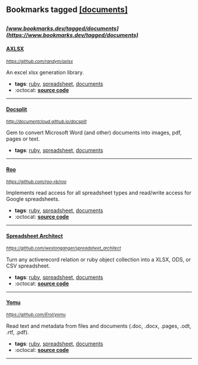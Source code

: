 ## Bookmarks tagged [[documents]](https://www.bookmarks.dev/search?q=[documents])

_<sup><sup>[www.bookmarks.dev/tagged/documents](https://www.bookmarks.dev/tagged/documents)</sup></sup>_
---
#### [AXLSX](https://github.com/randym/axlsx)
_<sup>https://github.com/randym/axlsx</sup>_

An excel xlsx generation library.
* **tags**: [ruby](../tagged/ruby.md), [spreadsheet](../tagged/spreadsheet.md), [documents](../tagged/documents.md)
* :octocat: **[source code](https://github.com/randym/axlsx)**
---
#### [Docsplit](http://documentcloud.github.io/docsplit)
_<sup>http://documentcloud.github.io/docsplit</sup>_

Gem to convert Microsoft Word (and other) documents into images, pdf, pages or text.
* **tags**: [ruby](../tagged/ruby.md), [spreadsheet](../tagged/spreadsheet.md), [documents](../tagged/documents.md)
---
#### [Roo](https://github.com/roo-rb/roo)
_<sup>https://github.com/roo-rb/roo</sup>_

Implements read access for all spreadsheet types and read/write access for Google spreadsheets.
* **tags**: [ruby](../tagged/ruby.md), [spreadsheet](../tagged/spreadsheet.md), [documents](../tagged/documents.md)
* :octocat: **[source code](https://github.com/roo-rb/roo)**
---
#### [Spreadsheet Architect](https://github.com/westonganger/spreadsheet_architect)
_<sup>https://github.com/westonganger/spreadsheet_architect</sup>_

Turn any activerecord relation or ruby object collection into a XLSX, ODS, or CSV spreadsheet.
* **tags**: [ruby](../tagged/ruby.md), [spreadsheet](../tagged/spreadsheet.md), [documents](../tagged/documents.md)
* :octocat: **[source code](https://github.com/westonganger/spreadsheet_architect)**
---
#### [Yomu](https://github.com/Erol/yomu)
_<sup>https://github.com/Erol/yomu</sup>_

Read text and metadata from files and documents (.doc, .docx, .pages, .odt, .rtf, .pdf).
* **tags**: [ruby](../tagged/ruby.md), [spreadsheet](../tagged/spreadsheet.md), [documents](../tagged/documents.md)
* :octocat: **[source code](https://github.com/Erol/yomu)**
---
